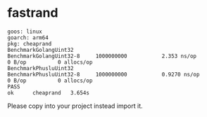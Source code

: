# fastrand

```
goos: linux
goarch: arm64
pkg: cheaprand
BenchmarkGolangUint32
BenchmarkGolangUint32-8   	1000000000	         2.353 ns/op	       0 B/op	       0 allocs/op
BenchmarkPhusluUint32
BenchmarkPhusluUint32-8   	1000000000	         0.9270 ns/op	       0 B/op	       0 allocs/op
PASS
ok  	cheaprand	3.654s
```

Please copy into your project instead import it.
